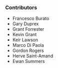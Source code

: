 ### Contributors

* Francesco Burato
* Gary Duprex
* Grant Forrester
* Kevin Grant
* Keir Lawson
* Marco Di Paola
* Gordon Rogers
* Herve Saint-Amand
* Ewan Summers
